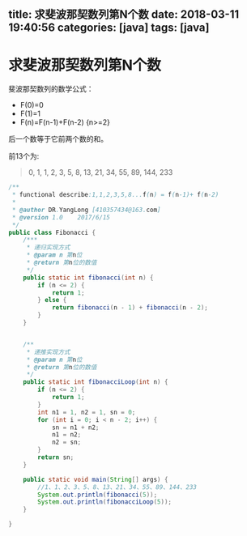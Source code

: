 title: 求斐波那契数列第N个数
date: 2018-03-11 19:40:56
categories: [java]
tags: [java]
---

# 求斐波那契数列第N个数
斐波那契数列的数学公式：
* F(0)=0
* F(1)=1
* F(n)=F(n-1)+F(n-2)  {n>=2}

后一个数等于它前两个数的和。

前13个为:
> 0, 1, 1, 2, 3, 5, 8, 13, 21, 34, 55, 89, 144, 233

```java
/**
 * functional describe:1,1,2,3,5,8...f(n) = f(n-1)+ f(n-2)
 *
 * @author DR.YangLong [410357434@163.com]
 * @version 1.0    2017/6/15
 */
public class Fibonacci {
    /***
     * 递归实现方式
     * @param n 第n位
     * @return 第n位的数值
     */
    public static int fibonacci(int n) {
        if (n <= 2) {
            return 1;
        } else {
            return fibonacci(n - 1) + fibonacci(n - 2);
        }
    }


    /**
     * 递推实现方式
     * @param n 第n位
     * @return 第n位的数值
     */
    public static int fibonacciLoop(int n) {
        if (n <= 2) {
            return 1;
        }
        int n1 = 1, n2 = 1, sn = 0;
        for (int i = 0; i < n - 2; i++) {
            sn = n1 + n2;
            n1 = n2;
            n2 = sn;
        }
        return sn;
    }

    public static void main(String[] args) {
        //1、1、2、3、5、8、13、21、34、55、89、144、233
        System.out.println(fibonacci(5));
        System.out.println(fibonacciLoop(5));
    }

}
```